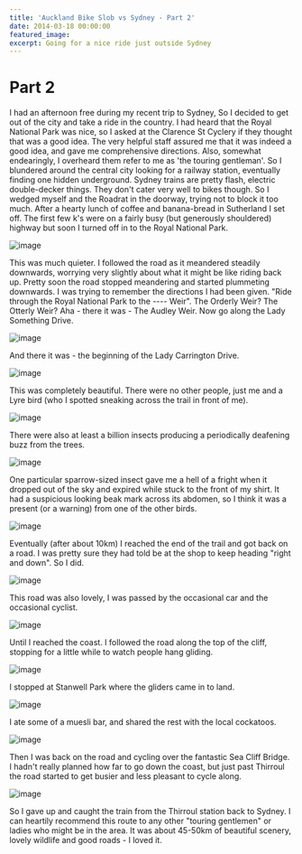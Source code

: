```yaml
---
title: 'Auckland Bike Slob vs Sydney - Part 2'
date: 2014-03-18 00:00:00
featured_image: 
excerpt: Going for a nice ride just outside Sydney
---
```


# Part 2 

I had an afternoon free during my recent trip to Sydney, So I decided to get out of the city and take a ride in the country. I had heard that the Royal National Park was nice, so I asked at the Clarence St Cyclery  if they thought that was a good idea. The very helpful staff assured me that it was indeed a good idea, and gave me comprehensive directions. Also, somewhat endearingly, I overheard them refer to me as 'the touring gentleman'. So I blundered around the central city looking for a railway station, eventually finding one hidden underground. Sydney trains are pretty flash, electric double-decker things. They don't cater very well to bikes though. So I wedged myself and the Roadrat in the doorway, trying not to block it too much. After a hearty lunch of coffee and banana-bread in Sutherland I set off. The first few k's were on a fairly busy (but generously shouldered) highway but soon I turned off in to the Royal National Park.

![image](https://v4s1.yimg.com/sj/2824/12381252454_d214555d03_c.jpg)

This was much quieter. I followed the road as it meandered steadily downwards, worrying very slightly about what it might be like riding back up. Pretty soon the road stopped meandering and started plummeting downwards. I was trying to remember the directions I had been given. "Ride through the Royal National Park to the ---- Weir". The Orderly Weir? The Otterly Weir? Aha - there it was - The Audley Weir. Now go along the Lady Something Drive. 

![image](https://v4s2.yimg.com/so/7344/12380988563_76a1707ca2_c.jpg)

And there it was - the beginning of the Lady Carrington Drive.

![image](https://v4s2.yimg.com/so/7404/12381003443_0fd0ec8dfb_c.jpg)

This was completely beautiful. There were no other people, just me and a Lyre bird (who I spotted sneaking across the trail in front of me).

![image](https://v4s2.yimg.com/so/7415/12381310524_401296840a_c.jpg)

There were also at least a billion insects producing a periodically deafening buzz from the trees. 

![image](https://v4s2.yimg.com/so/7298/12380880685_25be2bd809_c.jpg)

One particular sparrow-sized insect gave me a hell of a fright when it dropped out of the sky and expired while stuck to the front of my shirt. It had a suspicious looking beak mark across its abdomen, so I think it was a present (or a warning) from one of the other birds.

![image](https://v4s2.yimg.com/sm/5513/12380909275_015d80912d_c.jpg)

Eventually (after about 10km) I reached the end of the trail and got back on a road. I was pretty sure they had told be at the shop to keep heading "right and down". So I did.

![image](https://v4s1.yimg.com/sj/2864/12381049833_e7e0d0ee9a_c.jpg)

This road was also lovely, I was passed by the occasional car and the occasional cyclist.

![image](https://v4s2.yimg.com/sm/5541/12381077023_b7f46a74ac_c.jpg)

Until I reached the coast. I followed the road along the top of the cliff, stopping for a little while to watch people hang gliding.

![image](https://v4s2.yimg.com/sm/5526/12381388304_8b47f1abfe_c.jpg)

I stopped at Stanwell Park where the gliders came in to land.

![image](https://v4s2.yimg.com/sm/5500/12381396864_ec9401b27b_c.jpg)

I ate some of a muesli bar, and shared the rest with the local cockatoos.

![image](https://v4s2.yimg.com/sk/3677/12381153303_5cabca4ec6_c.jpg)

Then I was back on the road and cycling over the fantastic Sea Cliff Bridge. I hadn't really planned how far to go down the coast, but just past Thirroul the road started to get busier and less pleasant to cycle along.

![image](https://v4s2.yimg.com/sm/5548/12381167423_5cf6457457_c.jpg)

So I gave up and caught the train from the Thirroul station back to Sydney. I can heartily recommend this route to any other "touring gentlemen" or ladies who might be in the area. It was about 45-50km of beautiful scenery, lovely wildlife and good roads - I loved it.
